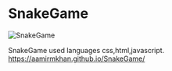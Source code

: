 # SnakeGame
![SnakeGame](https://user-images.githubusercontent.com/105380414/168457299-05d0bd37-a8a0-49e9-8991-97cd7bc7f7ea.png)


SnakeGame used languages css,html,javascript.
https://aamirmkhan.github.io/SnakeGame/
